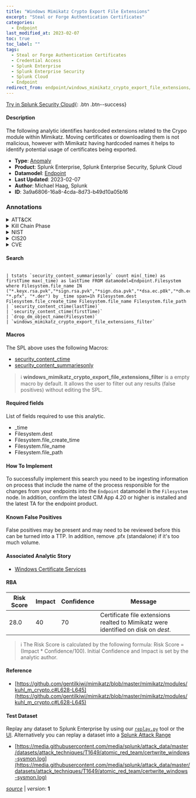 ```yaml
---
title: "Windows Mimikatz Crypto Export File Extensions"
excerpt: "Steal or Forge Authentication Certificates"
categories:
  - Endpoint
last_modified_at: 2023-02-07
toc: true
toc_label: ""
tags:
  - Steal or Forge Authentication Certificates
  - Credential Access
  - Splunk Enterprise
  - Splunk Enterprise Security
  - Splunk Cloud
  - Endpoint
redirect_from: endpoint/windows_mimikatz_crypto_export_file_extensions/
---
```




[Try in Splunk Security Cloud](https://www.splunk.com/en_us/cyber-security.html){: .btn .btn--success}

#### Description

The following analytic identifies hardcoded extensions related to the Crypo module within Mimikatz. Moving certificates or downloading them is not malicious, however with Mimikatz having hardcoded names it helps to identify potential usage of certificates being exported.

- **Type**: [Anomaly](https://github.com/splunk/security_content/wiki/Detection-Analytic-Types)
- **Product**: Splunk Enterprise, Splunk Enterprise Security, Splunk Cloud
- **Datamodel**: [Endpoint](https://docs.splunk.com/Documentation/CIM/latest/User/Endpoint)
- **Last Updated**: 2023-02-07
- **Author**: Michael Haag, Splunk
- **ID**: 3a9a6806-16a8-4cda-8d73-b49d10a05b16

### Annotations
<details>
  <summary>ATT&CK</summary>

<div markdown="1">

#### [ATT&CK](https://attack.mitre.org/)

| ID          | Technique   | Tactic         |
| ----------- | ----------- |--------------- |
| [T1649](https://attack.mitre.org/techniques/T1649/) | Steal or Forge Authentication Certificates | Credential Access |

</div>
</details>


<details>
  <summary>Kill Chain Phase</summary>

<div markdown="1">

* Actions on Objectives


</div>
</details>


<details>
  <summary>NIST</summary>

<div markdown="1">

* DE.CM



</div>
</details>

<details>
  <summary>CIS20</summary>

<div markdown="1">

* CIS 3
* CIS 5
* CIS 16



</div>
</details>

<details>
  <summary>CVE</summary>

<div markdown="1">


</div>
</details>


#### Search

```

| tstats `security_content_summariesonly` count min(_time) as firstTime max(_time) as lastTime FROM datamodel=Endpoint.Filesystem where Filesystem.file_name IN ("*.keyx.rsa.pvk","*sign.rsa.pvk","*sign.dsa.pvk","*dsa.ec.p8k","*dh.ec.p8k", "*.pfx", "*.der") by _time span=1h Filesystem.dest Filesystem.file_create_time Filesystem.file_name Filesystem.file_path 
| `security_content_ctime(lastTime)` 
| `security_content_ctime(firstTime)` 
| `drop_dm_object_name(Filesystem)` 
| `windows_mimikatz_crypto_export_file_extensions_filter`
```

#### Macros
The SPL above uses the following Macros:
* [security_content_ctime](https://github.com/splunk/security_content/blob/develop/macros/security_content_ctime.yml)
* [security_content_summariesonly](https://github.com/splunk/security_content/blob/develop/macros/security_content_summariesonly.yml)

> :information_source:
> **windows_mimikatz_crypto_export_file_extensions_filter** is a empty macro by default. It allows the user to filter out any results (false positives) without editing the SPL.



#### Required fields
List of fields required to use this analytic.
* _time
* Filesystem.dest
* Filesystem.file_create_time
* Filesystem.file_name
* Filesystem.file_path



#### How To Implement
To successfully implement this search you need to be ingesting information on process that include the name of the process responsible for the changes from your endpoints into the `Endpoint` datamodel in the `Filesystem` node. In addition, confirm the latest CIM App 4.20 or higher is installed and the latest TA for the endpoint product.
#### Known False Positives
False positives may be present and may need to be reviewed before this can be turned into a TTP. In addition, remove .pfx (standalone) if it&#39;s too much volume.

#### Associated Analytic Story
* [Windows Certificate Services](/stories/windows_certificate_services)




#### RBA

| Risk Score  | Impact      | Confidence   | Message      |
| ----------- | ----------- |--------------|--------------|
| 28.0 | 40 | 70 | Certificate file extensions realted to Mimikatz were identified on disk on $dest$. |


> :information_source:
> The Risk Score is calculated by the following formula: Risk Score = (Impact * Confidence/100). Initial Confidence and Impact is set by the analytic author.


#### Reference

* [https://github.com/gentilkiwi/mimikatz/blob/master/mimikatz/modules/kuhl_m_crypto.c#L628-L645](https://github.com/gentilkiwi/mimikatz/blob/master/mimikatz/modules/kuhl_m_crypto.c#L628-L645)



#### Test Dataset
Replay any dataset to Splunk Enterprise by using our [`replay.py`](https://github.com/splunk/attack_data#using-replaypy) tool or the [UI](https://github.com/splunk/attack_data#using-ui).
Alternatively you can replay a dataset into a [Splunk Attack Range](https://github.com/splunk/attack_range#replay-dumps-into-attack-range-splunk-server)

* [https://media.githubusercontent.com/media/splunk/attack_data/master/datasets/attack_techniques/T1649/atomic_red_team/certwrite_windows-sysmon.log](https://media.githubusercontent.com/media/splunk/attack_data/master/datasets/attack_techniques/T1649/atomic_red_team/certwrite_windows-sysmon.log)



[*source*](https://github.com/splunk/security_content/tree/develop/detections/endpoint/windows_mimikatz_crypto_export_file_extensions.yml) \| *version*: **1**